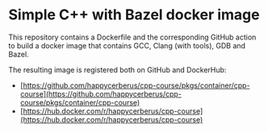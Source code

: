 # Simple C++ with Bazel docker image

This repository contains a Dockerfile and the corresponding GitHub action to build a docker image that contains GCC, Clang (with tools), GDB and Bazel.

The resulting image is registered both on GitHub and DockerHub:

- [https://github.com/happycerberus/cpp-course/pkgs/container/cpp-course](https://github.com/happycerberus/cpp-course/pkgs/container/cpp-course)
- [https://hub.docker.com/r/happycerberus/cpp-course](https://hub.docker.com/r/happycerberus/cpp-course)
